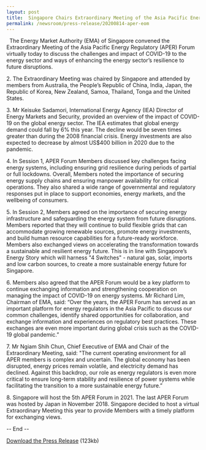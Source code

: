 ```yaml
---
layout: post
title:  Singapore Chairs Extraordinary Meeting of the Asia Pacific Energy Regulatory Forum on Regulatory Challenges and Best Practices amidst Covid-19 Outbreak
permalink: /newsroom/press-release/20200814-aper-eom
---
```

&nbsp;  The Energy Market Authority (EMA) of Singapore convened the Extraordinary Meeting of the Asia Pacific Energy Regulatory (APER) Forum virtually today to discuss the challenges and impact of COVID-19 to the energy sector and ways of enhancing the energy sector’s resilience to future disruptions.

2\.  The Extraordinary Meeting was chaired by Singapore and attended by members from Australia, the People’s Republic of China, India, Japan, the Republic of Korea, New Zealand, Samoa, Thailand, Tonga and the United States.

3\.  Mr Keisuke Sadamori, International Energy Agency (IEA) Director of Energy Markets and Security, provided an overview of the impact of COVID-19 on the global energy sector. The IEA estimates that global energy demand could fall by 6% this year. The decline would be seven times greater than during the 2008 financial crisis. Energy investments are also expected to decrease by almost US$400 billion in 2020 due to the pandemic.

4\.  In Session 1, APER Forum Members discussed key challenges facing energy systems, including ensuring grid resilience during periods of partial or full lockdowns. Overall, Members noted the importance of securing energy supply chains and ensuring manpower availability for critical operations. They also shared a wide range of governmental and regulatory responses put in place to support economies, energy markets, and the wellbeing of consumers.

5\.  In Session 2, Members agreed on the importance of securing energy infrastructure and safeguarding the energy system from future disruptions. Members reported that they will continue to build flexible grids that can accommodate growing renewable sources, promote energy investments, and build human resource capabilities for a future-ready workforce. Members also exchanged views on accelerating the transformation towards a sustainable and resilient energy future. This is in line with Singapore’s Energy Story which will harness "4 Switches" - natural gas, solar, imports and low carbon sources, to create a more sustainable energy future for Singapore.

6\.  Members also agreed that the APER Forum would be a key platform to continue exchanging information and strengthening cooperation on managing the impact of COVID-19 on energy systems. Mr Richard Lim, Chairman of EMA, said: “Over the years, the APER Forum has served as an important platform for energy regulators in the Asia Pacific to discuss our common challenges, identify shared opportunities for collaboration, and exchange information and experiences on regulatory best practices. These exchanges are even more important during global crisis such as the COVID-19 global pandemic.”

7\.  Mr Ngiam Shih Chun, Chief Executive of EMA and Chair of the Extraordinary Meeting, said: "The current operating environment for all APER members is complex and uncertain. The global economy has been disrupted, energy prices remain volatile, and electricity demand has declined. Against this backdrop, our role as energy regulators is even more critical to ensure long-term stability and resilience of power systems while facilitating the transition to a more sustainable energy future.”

8\.  Singapore will host the 5th APER Forum in 2021. The last APER Forum was hosted by Japan in November 2018. Singapore decided to host a virtual Extraordinary Meeting this year to provide Members with a timely platform for exchanging views.

-- End --

[Download the Press Release](/files/20200814-APER-EOM-Regulatory-Challenges-and-Best-Practices-amidst-Covid19-Outbreak.pdf) (123kb)
